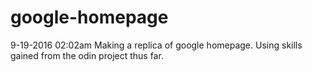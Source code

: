 # google-homepage
9-19-2016 02:02am
Making a replica of google homepage. Using skills gained from the odin project thus far.
